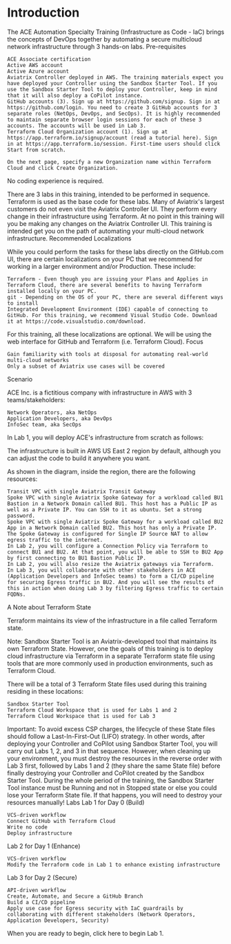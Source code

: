 # Introduction

The ACE Automation Specialty Training (Infrastructure as Code - IaC) brings the concepts of DevOps together by automating a secure multicloud network infrastructure through 3 hands-on labs.
Pre-requisites

    ACE Associate certification
    Active AWS account
    Active Azure account
    Aviatrix Controller deployed in AWS. The training materials expect you have deployed your Controller using the Sandbox Starter Tool. If you use the Sandbox Starter Tool to deploy your Controller, keep in mind that it will also deploy a CoPilot instance.
    GitHub accounts (3). Sign up at https://github.com/signup. Sign in at https://github.com/login. You need to create 3 GitHub accounts for 3 separate roles (NetOps, DevOps, and SecOps). It is highly recommended to maintain separate browser login sessions for each of these 3 accounts. The accounts will be used in Lab 3.
    Terraform Cloud Organization account (1). Sign up at https://app.terraform.io/signup/account (read a tutorial here). Sign in at https://app.terraform.io/session. First-time users should click Start from scratch.
     
    On the next page, specify a new Organization name within Terraform Cloud and click Create Organization.
      

No coding experience is required.

There are 3 labs in this training, intended to be performed in sequence. Terraform is used as the base code for these labs. Many of Aviatrix's largest customers do not even visit the Aviatrix Controller UI. They perform every change in their infrastructure using Terraform. At no point in this training will you be making any changes on the Aviatrix Controller UI. This training is intended get you on the path of automating your multi-cloud network infrastructure.
Recommended Localizations

While you could perform the tasks for these labs directly on the GitHub.com UI, there are certain localizations on your PC that we recommend for working in a larger environment and/or Production. These include:

    Terraform - Even though you are issuing your Plans and Applies in Terraform Cloud, there are several benefits to having Terraform installed locally on your PC. 
    git - Depending on the OS of your PC, there are several different ways to install
    Integrated Development Environment (IDE) capable of connecting to GitHub. For this training, we recommend Visual Studio Code. Download it at https://code.visualstudio.com/download.

For this training, all these localizations are optional. We will be using the web interface for GitHub and Terraform (i.e. Terraform Cloud).
Focus

    Gain familiarity with tools at disposal for automating real-world multi-cloud networks
    Only a subset of Aviatrix use cases will be covered

Scenario

ACE Inc. is a fictitious company with infrastructure in AWS with 3 teams/stakeholders:

    Network Operators, aka NetOps
    Application Developers, aka DevOps
    InfoSec team, aka SecOps

In Lab 1, you will deploy ACE's infrastructure from scratch as follows:

 

The infrastructure is built in AWS US East 2 region by default, although you can adjust the code to build it anywhere you want.

As shown in the diagram, inside the region, there are the following resources:

    Transit VPC with single Aviatrix Transit Gateway
    Spoke VPC with single Aviatrix Spoke Gateway for a workload called BU1 Bastion in a Network Domain called BU1. This host has a Public IP as well as a Private IP. You can SSH to it as ubuntu. Set a strong password.
    Spoke VPC with single Aviatrix Spoke Gateway for a workload called BU2 App in a Network Domain called BU2. This host has only a Private IP. The Spoke Gateway is configured for Single IP Source NAT to allow egress traffic to the internet.
    In Lab 2, you will configure a Connection Policy via Terraform to connect BU1 and BU2. At that point, you will be able to SSH to BU2 App by first connecting to BU1 Bastion Public IP.
    In Lab 2, you will also resize the Aviatrix gateways via Terraform.
    In Lab 3, you will collaborate with other stakeholders in ACE (Application Developers and InfoSec teams) to form a CI/CD pipeline for securing Egress traffic in BU2. And you will see the results of this in action when doing Lab 3 by filtering Egress traffic to certain FQDNs.

A Note about Terraform State

Terraform maintains its view of the infrastructure in a file called Terraform state.

Note: Sandbox Starter Tool is an Aviatrix-developed tool that maintains its own Terraform State. However, one the goals of this training is to deploy cloud infrastructure via Terraform in a separate Terraform state file using tools that are more commonly used in production environments, such as Terraform Cloud.

There will be a total of 3 Terraform State files used during this training residing in these locations:

    Sandbox Starter Tool
    Terraform Cloud Workspace that is used for Labs 1 and 2
    Terraform Cloud Workspace that is used for Lab 3

Important: To avoid excess CSP charges, the lifecycle of these State files should follow a Last-In-First-Out (LIFO) strategy. In other words, after deploying your Controller and CoPilot using Sandbox Starter Tool, you will carry out Labs 1, 2, and 3 in that sequence. However, when cleaning up your environment, you must destroy the resources in the reverse order with Lab 3 first, followed by Labs 1 and 2 (they share the same State file) before finally destroying your Controller and CoPilot created by the Sandbox Starter Tool. During the whole period of the training, the Sandbox Starter Tool instance must be Running and not in Stopped state or else you could lose your Terraform State file. If that happens, you will need to destroy your resources manually!
Labs
Lab 1 for Day 0 (Build)

    VCS-driven workflow
    Connect GitHub with Terraform Cloud
    Write no code
    Deploy infrastructure

Lab 2 for Day 1 (Enhance)

    VCS-driven workflow
    Modify the Terraform code in Lab 1 to enhance existing infrastructure 

Lab 3 for Day 2 (Secure)

    API-driven workflow
    Create, Automate, and Secure a GitHub Branch
    Build a CI/CD pipeline
    Apply use case for Egress security with IaC guardrails by collaborating with different stakeholders (Network Operators, Application Developers, Security)

When you are ready to begin, click here to begin Lab 1.
